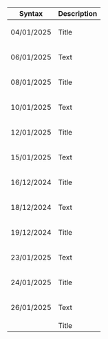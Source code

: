 | Syntax | Description |
| --- | ----------- |
| <p>04/01/2025</p> | Title |
| <p>06/01/2025</p> | Text |
| <p>08/01/2025</p> | Title |
| <p>10/01/2025</p> | Text |
| <p>12/01/2025</p> | Title |
| <p>15/01/2025</p> | Text |
| <p>16/12/2024</p> | Title |
| <p>18/12/2024</p> | Text |
| <p>19/12/2024</p> | Title |
| <p>23/01/2025</p> | Text |
| <p>24/01/2025</p> | Title |
| <p>26/01/2025</p> | Text |
| <p></p> | Title |
